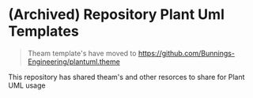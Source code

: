 # (Archived) Repository Plant Uml Templates

>
> Theam template's have moved to 
> https://github.com/Bunnings-Engineering/plantuml.theme
>

This repository has shared theam's and other resorces to share for Plant UML usage
